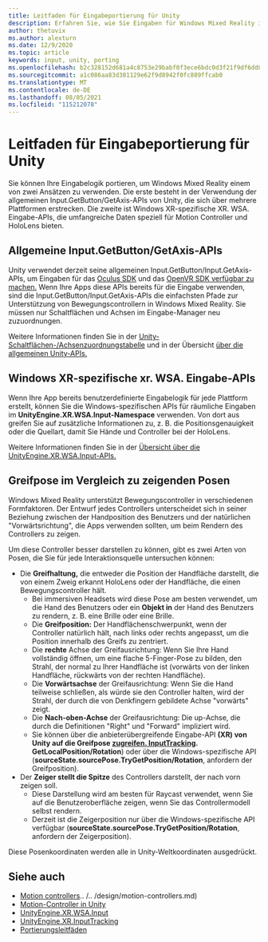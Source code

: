 ```yaml
---
title: Leitfaden für Eingabeportierung für Unity
description: Erfahren Sie, wie Sie Eingaben für Windows Mixed Reality in Unity behandeln.
author: thetuvix
ms.author: alexturn
ms.date: 12/9/2020
ms.topic: article
keywords: input, unity, porting
ms.openlocfilehash: b2c328152d681a4c8753e29babf0f3ece6bdc0d3f21f9df6dd8de150c3fb47f0
ms.sourcegitcommit: a1c086aa83d381129e62f9d8942f0fc889ffcab0
ms.translationtype: MT
ms.contentlocale: de-DE
ms.lasthandoff: 08/05/2021
ms.locfileid: "115212078"
---
```

# <a name="input-porting-guide-for-unity"></a>Leitfaden für Eingabeportierung für Unity

Sie können Ihre Eingabelogik portieren, um Windows Mixed Reality einem von zwei Ansätzen zu verwenden. Die erste besteht in der Verwendung der allgemeinen Input.GetButton/GetAxis-APIs von Unity, die sich über mehrere Plattformen erstrecken. Die zweite ist Windows XR-spezifische XR. WSA. Eingabe-APIs, die umfangreiche Daten speziell für Motion Controller und HoloLens bieten.

## <a name="general-inputgetbuttongetaxis-apis"></a>Allgemeine Input.GetButton/GetAxis-APIs

Unity verwendet derzeit seine allgemeinen Input.GetButton/Input.GetAxis-APIs, um Eingaben für das [Oculus SDK](https://docs.unity3d.com/Manual/OculusControllers.html) und das [OpenVR SDK verfügbar zu machen.](https://docs.unity3d.com/Manual/OpenVRControllers.html) Wenn Ihre Apps diese APIs bereits für die Eingabe verwenden, sind die Input.GetButton/Input.GetAxis-APIs die einfachsten Pfade zur Unterstützung von Bewegungscontrollern in Windows Mixed Reality. Sie müssen nur Schaltflächen und Achsen im Eingabe-Manager neu zuzuordnungen.

Weitere Informationen finden Sie in der [Unity-Schaltflächen-/Achsenzuordnungstabelle](../unity/motion-controllers-in-unity.md#unity-buttonaxis-mapping-table) und in der Übersicht [über die allgemeinen Unity-APIs.](../unity/motion-controllers-in-unity.md#common-unity-apis-inputgetbuttongetaxis)

## <a name="windows-specific-xrwsainput-apis"></a>Windows XR-spezifische xr. WSA. Eingabe-APIs

Wenn Ihre App bereits benutzerdefinierte Eingabelogik für jede Plattform erstellt, können Sie die Windows-spezifischen APIs für räumliche Eingaben im **UnityEngine.XR.WSA.Input-Namespace** verwenden. Von dort aus greifen Sie auf zusätzliche Informationen zu, z. B. die Positionsgenauigkeit oder die Quellart, damit Sie Hände und Controller bei der HoloLens.

Weitere Informationen finden Sie in der [Übersicht über die UnityEngine.XR.WSA.Input-APIs.](../unity/motion-controllers-in-unity.md#windows-specific-apis-xrwsainput)

## <a name="grip-pose-vs-pointing-pose"></a>Greifpose im Vergleich zu zeigenden Posen

Windows Mixed Reality unterstützt Bewegungscontroller in verschiedenen Formfaktoren. Der Entwurf jedes Controllers unterscheidet sich in seiner Beziehung zwischen der Handposition des Benutzers und der natürlichen "Vorwärtsrichtung", die Apps verwenden sollten, um beim Rendern des Controllers zu zeigen.

Um diese Controller besser darstellen zu können, gibt es zwei Arten von Posen, die Sie für jede Interaktionsquelle untersuchen können:

* Die **Greifhaltung,** die entweder die Position der Handfläche darstellt, die von einem Zweig erkannt HoloLens oder der Handfläche, die einen Bewegungscontroller hält.
    * Bei immersiven Headsets wird diese  Pose am besten verwendet, um die Hand des Benutzers oder ein **Objekt in** der Hand des Benutzers zu rendern, z. B. eine Brille oder eine Brille.
    * Die **Greifposition:** Der Handflächenschwerpunkt, wenn der Controller natürlich hält, nach links oder rechts angepasst, um die Position innerhalb des Greifs zu zentriert.
    * Die **rechte** Achse der Greifausrichtung: Wenn Sie Ihre Hand vollständig öffnen, um eine flache 5-Finger-Pose zu bilden, den Strahl, der normal zu Ihrer Handfläche ist (vorwärts von der linken Handfläche, rückwärts von der rechten Handfläche).
    * Die **Vorwärtsachse** der Greifausrichtung: Wenn Sie die Hand teilweise schließen, als würde sie den Controller halten, wird der Strahl, der durch die von Denkfingern gebildete Achse "vorwärts" zeigt.
    * Die **Nach-oben-Achse** der Greifausrichtung: Die up-Achse, die durch die Definitionen "Right" und "Forward" impliziert wird.
    * Sie können über die anbieterübergreifende Eingabe-API **(XR) von Unity auf die Greifpose [zugreifen. InputTracking](https://docs.unity3d.com/ScriptReference/XR.InputTracking.html). GetLocalPosition/Rotation**) oder über die Windows-spezifische API (**sourceState.sourcePose.TryGetPosition/Rotation**, anfordern der Greifposition).
* Der **Zeiger stellt die Spitze** des Controllers darstellt, der nach vorn zeigen soll.
    * Diese Darstellung wird am besten  für Raycast verwendet, wenn Sie auf die Benutzeroberfläche zeigen, wenn Sie das Controllermodell selbst rendern.
    * Derzeit ist die Zeigerposition nur über die Windows-spezifische API verfügbar (**sourceState.sourcePose.TryGetPosition/Rotation**, anfordern der Zeigerposition).

Diese Posenkoordinaten werden alle in Unity-Weltkoordinaten ausgedrückt.

## <a name="see-also"></a>Siehe auch
* [Motion controllers]().. /.. /design/motion-controllers.md)
* [Motion-Controller in Unity](../unity/motion-controllers-in-unity.md)
* [UnityEngine.XR.WSA.Input](https://docs.unity3d.com/ScriptReference/XR.WSA.Input.InteractionManager.html)
* [UnityEngine.XR.InputTracking](https://docs.unity3d.com/ScriptReference/XR.InputTracking.html)
* [Portierungsleitfäden](porting-guides.md)
